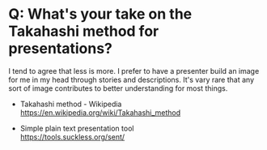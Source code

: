 # Q: What's your take on the Takahashi method for presentations?

I tend to agree that less is more. I prefer to have a presenter build an image for me in my head through stories and descriptions. It's vary rare that any sort of image contributes to better understanding for most things.

* Takahashi method - Wikipedia  
  <https://en.wikipedia.org/wiki/Takahashi_method>

* Simple plain text presentation tool  
  <https://tools.suckless.org/sent/>
